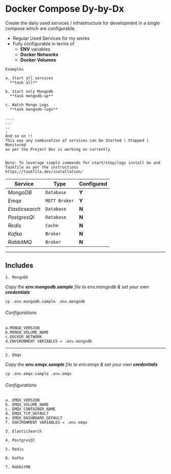 # Docker Compose Dy-by-Dx

Create the daily used services / infrastructure for development in a single compose which are configurable. 
- Regular Used Services for my works
- Fully configurable in terms of 
  - **ENV** variables
  - **Docker Networks**
  - **Docker Volumes**
 
```
Examples

a. Start all services
  **task all**

b. Start only Mongodb
  **task mongodb-up**

c. Watch Mongo Logs
  **task mongodb-logs**

....
...
..
.
And so on !!
This way any combination of services can be Started | Stopped | Monitored
as per the Project Dev is working on currently


Note: To leverage simple commands for start/stop/logs install Go and Taskfile as per the instructions
https://taskfile.dev/installation/
```  

Service | Type          | Configured 
--- |---------------| ---
*MongoDB* | `Database`    | **Y**
*Emqx* | `MQTT Broker` | **Y**
*Elasticsearch* | `Database`    | **N**
*PostgresQl* | `Database`    | **N**
*Redis* | `Cache`       | **N**
*Kafka* | `Broker`      | **N**
*RabbitMQ* | `Broker`      | **N**

----
## Includes 
`1. MongoDb`

_Copy the **env.mongodb.sample** file to _env.mongodb_ & set your own **credentials**_ 

```cp .env.mongodb.sample .env.mongodb``` 

###### Configurations
    a.MONGO_VERSION
    b.MONGO_VOLUME_NAME
    c.DOCKER_NETWORK
    d.ENVIRONMENT VARIABLES = .env.mongodb 
----
`2. Emqx` 

_Copy the **env.emqx.sample** file to _env.emqx_ & set your own **credentials**_

```cp .env.emqx.sample .env.emqx```
###### Configurations
    a. EMQX_VERSION
    b. EMQX_VOLUME_NAME
    c. EMQX_CONTAINER_NAME
    d. EMQX_TCP_DEFAULT
    e. EMQX_DASHBOARD_DEFAULT
    f. ENVIRONMENT VARIABLES = .env.emqx

`3. ElasticSearch`

`4. PostgresQl`

`5. Redis`

`6. Kafka`

`7. RabbitMQ`
